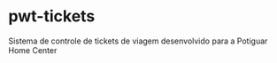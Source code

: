 pwt-tickets
===========

Sistema de controle de tickets de viagem desenvolvido para a Potiguar Home Center